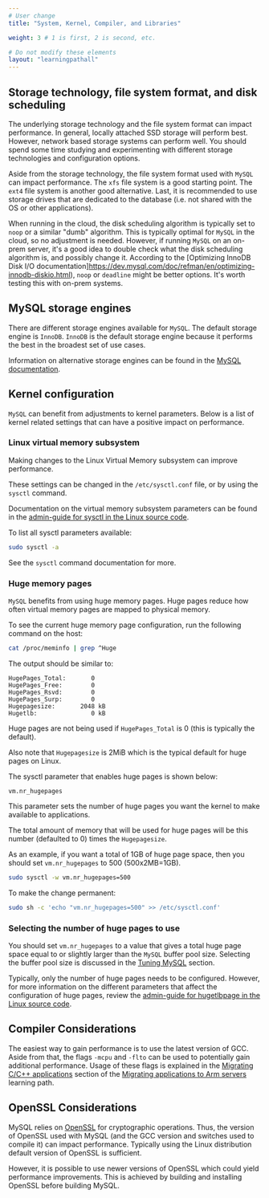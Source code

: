 ```yaml
---
# User change
title: "System, Kernel, Compiler, and Libraries"

weight: 3 # 1 is first, 2 is second, etc.

# Do not modify these elements
layout: "learningpathall"
---
```


##   Storage technology, file system format, and disk scheduling

The underlying storage technology and the file system format can impact performance. In general, locally attached SSD storage will perform best. However, network based storage systems can perform well. You should spend some time studying and experimenting with different storage technologies and configuration options.

Aside from the storage technology, the file system format used with `MySQL` can impact performance. The `xfs` file system is a good starting point. The `ext4` file system is another good alternative. Last, it is recommended to use storage drives that are dedicated to the database (i.e. not shared with the OS or other applications).

When running in the cloud, the disk scheduling algorithm is typically set to `noop` or a similar "dumb" algorithm. This is typically optimal for `MySQL` in the cloud, so no adjustment is needed. However, if running `MySQL` on an on-prem server, it's a good idea to double check what the disk scheduling algorithm is, and possibly change it. According to the [Optimizing InnoDB Disk I/O documentation]https://dev.mysql.com/doc/refman/en/optimizing-innodb-diskio.html), `noop` or `deadline` might be better options. It's worth testing this with on-prem systems.

##  MySQL storage engines

There are different storage engines available for `MySQL`. The default storage engine is `InnoDB`. `InnoDB` is the default storage engine because it performs the best in the broadest set of use cases.

Information on alternative storage engines can be found in the [MySQL documentation](https://dev.mysql.com/doc/refman/en/storage-engines.html).

##  Kernel configuration

`MySQL` can benefit from adjustments to kernel parameters. Below is a list of kernel related settings that can have a positive impact on performance.

### Linux virtual memory subsystem

Making changes to the Linux Virtual Memory subsystem can improve performance. 

These settings can be changed in the `/etc/sysctl.conf` file, or by using the `sysctl` command. 

Documentation on the virtual memory subsystem parameters can be found in the [admin-guide for sysctl in the Linux source code](https://github.com/torvalds/linux/blob/master/Documentation/admin-guide/sysctl/vm.rst).

To list all sysctl parameters available:

```bash
sudo sysctl -a
```

See the `sysctl` command documentation for more.

### Huge memory pages

 `MySQL` benefits from using huge memory pages. Huge pages reduce how often virtual memory pages are mapped to physical memory. 
 
To see the current huge memory page configuration, run the following command on the host:

```bash
cat /proc/meminfo | grep ^Huge
```

The output should be similar to:

```output
HugePages_Total:       0
HugePages_Free:        0
HugePages_Rsvd:        0
HugePages_Surp:        0
Hugepagesize:       2048 kB
Hugetlb:               0 kB
```

Huge pages are not being used if `HugePages_Total` is 0 (this is typically the default). 

Also note that `Hugepagesize` is 2MiB which is the typical default for huge pages on Linux. 

The sysctl parameter that enables huge pages is shown below:

```output
vm.nr_hugepages
```

This parameter sets the number of huge pages you want the kernel to make available to applications. 

The total amount of memory that will be used for huge pages will be this number (defaulted to 0) times the `Hugepagesize`.

As an example, if you want a total of 1GB of huge page space, then you should set `vm.nr_hugepages` to 500 (500x2MB=1GB).

```bash
sudo sysctl -w vm.nr_hugepages=500
```

To make the change permanent:

```bash
sudo sh -c 'echo "vm.nr_hugepages=500" >> /etc/sysctl.conf'
```

### Selecting the number of huge pages to use

You should set `vm.nr_hugepages` to a value that gives a total huge page space equal to or slightly larger than the `MySQL` buffer pool size. Selecting the buffer pool size is discussed in the [Tuning MySQL](/learning-paths/servers-and-cloud-computing/mysql_tune/tuning) section.

Typically, only the number of huge pages needs to be configured. However, for more information on the different parameters that affect the configuration of huge pages, review the [admin-guide for hugetlbpage in the Linux source code](https://github.com/torvalds/linux/blob/master/Documentation/admin-guide/mm/hugetlbpage.rst).

##  Compiler Considerations

The easiest way to gain performance is to use the latest version of GCC. Aside from that, the flags `-mcpu` and `-flto` can be used to potentially gain additional performance. Usage of these flags is explained in the [Migrating C/C++ applications](/learning-paths/servers-and-cloud-computing/migration/c-c++) section of the [Migrating applications to Arm servers](/learning-paths/servers-and-cloud-computing/migration/) learning path.

##  OpenSSL Considerations

MySQL relies on [OpenSSL](https://www.openssl.org/) for cryptographic operations. Thus, the version of OpenSSL used with MySQL (and the GCC version and switches used to compile it) can impact performance. Typically using the Linux distribution default version of OpenSSL is sufficient.

However, it is possible to use newer versions of OpenSSL which could yield performance improvements. This is achieved by building and installing OpenSSL before building MySQL.